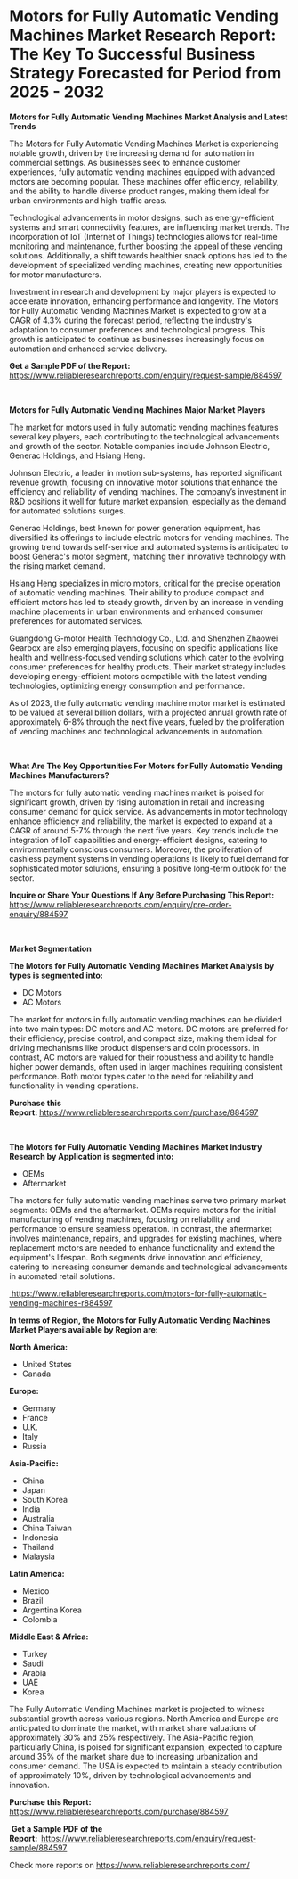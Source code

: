 <p><h1>Motors for Fully Automatic Vending Machines Market Research Report: The Key To Successful Business Strategy Forecasted for Period from 2025 - 2032</h1></p><p><strong>Motors for Fully Automatic Vending Machines Market Analysis and Latest Trends</strong></p>
<p><p>The Motors for Fully Automatic Vending Machines Market is experiencing notable growth, driven by the increasing demand for automation in commercial settings. As businesses seek to enhance customer experiences, fully automatic vending machines equipped with advanced motors are becoming popular. These machines offer efficiency, reliability, and the ability to handle diverse product ranges, making them ideal for urban environments and high-traffic areas.</p><p>Technological advancements in motor designs, such as energy-efficient systems and smart connectivity features, are influencing market trends. The incorporation of IoT (Internet of Things) technologies allows for real-time monitoring and maintenance, further boosting the appeal of these vending solutions. Additionally, a shift towards healthier snack options has led to the development of specialized vending machines, creating new opportunities for motor manufacturers.</p><p>Investment in research and development by major players is expected to accelerate innovation, enhancing performance and longevity. The Motors for Fully Automatic Vending Machines Market is expected to grow at a CAGR of 4.3% during the forecast period, reflecting the industry's adaptation to consumer preferences and technological progress. This growth is anticipated to continue as businesses increasingly focus on automation and enhanced service delivery.</p></p>
<p><strong>Get a Sample PDF of the Report:&nbsp;</strong> <a href="https://www.reliableresearchreports.com/enquiry/request-sample/884597?utm_campaign=2793&utm_medium=2&utm_source=Github&utm_content=ia&utm_term=28022025&utm_id=motors-for-fully-automatic-vending-machines">https://www.reliableresearchreports.com/enquiry/request-sample/884597</a></p>
<p>&nbsp;</p>
<p><strong>Motors for Fully Automatic Vending Machines Major Market Players</strong></p>
<p><p>The market for motors used in fully automatic vending machines features several key players, each contributing to the technological advancements and growth of the sector. Notable companies include Johnson Electric, Generac Holdings, and Hsiang Heng.</p><p>Johnson Electric, a leader in motion sub-systems, has reported significant revenue growth, focusing on innovative motor solutions that enhance the efficiency and reliability of vending machines. The company’s investment in R&D positions it well for future market expansion, especially as the demand for automated solutions surges.</p><p>Generac Holdings, best known for power generation equipment, has diversified its offerings to include electric motors for vending machines. The growing trend towards self-service and automated systems is anticipated to boost Generac's motor segment, matching their innovative technology with the rising market demand.</p><p>Hsiang Heng specializes in micro motors, critical for the precise operation of automatic vending machines. Their ability to produce compact and efficient motors has led to steady growth, driven by an increase in vending machine placements in urban environments and enhanced consumer preferences for automated services.</p><p>Guangdong G-motor Health Technology Co., Ltd. and Shenzhen Zhaowei Gearbox are also emerging players, focusing on specific applications like health and wellness-focused vending solutions which cater to the evolving consumer preferences for healthy products. Their market strategy includes developing energy-efficient motors compatible with the latest vending technologies, optimizing energy consumption and performance.</p><p>As of 2023, the fully automatic vending machine motor market is estimated to be valued at several billion dollars, with a projected annual growth rate of approximately 6-8% through the next five years, fueled by the proliferation of vending machines and technological advancements in automation.</p></p>
<p>&nbsp;</p>
<p><strong>What Are The Key Opportunities For Motors for Fully Automatic Vending Machines Manufacturers?</strong></p>
<p><p>The motors for fully automatic vending machines market is poised for significant growth, driven by rising automation in retail and increasing consumer demand for quick service. As advancements in motor technology enhance efficiency and reliability, the market is expected to expand at a CAGR of around 5-7% through the next five years. Key trends include the integration of IoT capabilities and energy-efficient designs, catering to environmentally conscious consumers. Moreover, the proliferation of cashless payment systems in vending operations is likely to fuel demand for sophisticated motor solutions, ensuring a positive long-term outlook for the sector.</p></p>
<p><strong>Inquire or Share Your Questions If Any Before Purchasing This Report:</strong> <a href="https://www.reliableresearchreports.com/enquiry/pre-order-enquiry/884597?utm_campaign=2793&utm_medium=2&utm_source=Github&utm_content=ia&utm_term=28022025&utm_id=motors-for-fully-automatic-vending-machines">https://www.reliableresearchreports.com/enquiry/pre-order-enquiry/884597</a></p>
<p>&nbsp;</p>
<p><strong>Market Segmentation</strong></p>
<p><strong>The Motors for Fully Automatic Vending Machines Market Analysis by types is segmented into:</strong></p>
<p><ul><li>DC Motors</li><li>AC Motors</li></ul></p>
<p><p>The market for motors in fully automatic vending machines can be divided into two main types: DC motors and AC motors. DC motors are preferred for their efficiency, precise control, and compact size, making them ideal for driving mechanisms like product dispensers and coin processors. In contrast, AC motors are valued for their robustness and ability to handle higher power demands, often used in larger machines requiring consistent performance. Both motor types cater to the need for reliability and functionality in vending operations.</p></p>
<p><strong>Purchase this Report:&nbsp;</strong><a href="https://www.reliableresearchreports.com/purchase/884597?utm_campaign=2793&utm_medium=2&utm_source=Github&utm_content=ia&utm_term=28022025&utm_id=motors-for-fully-automatic-vending-machines">https://www.reliableresearchreports.com/purchase/884597</a></p>
<p>&nbsp;</p>
<p><strong>The Motors for Fully Automatic Vending Machines Market Industry Research by Application is segmented into:</strong></p>
<p><ul><li>OEMs</li><li>Aftermarket</li></ul></p>
<p><p>The motors for fully automatic vending machines serve two primary market segments: OEMs and the aftermarket. OEMs require motors for the initial manufacturing of vending machines, focusing on reliability and performance to ensure seamless operation. In contrast, the aftermarket involves maintenance, repairs, and upgrades for existing machines, where replacement motors are needed to enhance functionality and extend the equipment's lifespan. Both segments drive innovation and efficiency, catering to increasing consumer demands and technological advancements in automated retail solutions.</p></p>
<p><a href="https://www.reliableresearchreports.com/motors-for-fully-automatic-vending-machines-r884597?utm_campaign=2793&utm_medium=2&utm_source=Github&utm_content=ia&utm_term=28022025&utm_id=motors-for-fully-automatic-vending-machines">&nbsp;https://www.reliableresearchreports.com/motors-for-fully-automatic-vending-machines-r884597</a></p>
<p><strong>In terms of Region, the Motors for Fully Automatic Vending Machines Market Players available by Region are:</strong></p>
<p>
    <p> <strong> North America: </strong>
        <ul>
            <li>United States</li>
            <li>Canada</li>
        </ul>
        </p> 
    <p> <strong> Europe: </strong>
        <ul>
            <li>Germany</li>
            <li>France</li>
            <li>U.K.</li>
            <li>Italy</li>
            <li>Russia</li>
        </ul>
        </p> 
    <p> <strong> Asia-Pacific: </strong>
        <ul>
            <li>China</li>
            <li>Japan</li>
            <li>South Korea</li>
            <li>India</li>
            <li>Australia</li>
            <li>China Taiwan</li>
            <li>Indonesia</li>
            <li>Thailand</li>
            <li>Malaysia</li>
        </ul>
        </p> 
    <p> <strong> Latin America: </strong>
        <ul>
            <li>Mexico</li>
            <li>Brazil</li>
            <li>Argentina Korea</li>
            <li>Colombia</li>
        </ul>
        </p> 
    <p> <strong> Middle East & Africa: </strong>
        <ul>
            <li>Turkey</li>
            <li>Saudi</li>
            <li>Arabia</li>
            <li>UAE</li>
            <li>Korea</li>
        </ul>
    </p>
    </p>
<p><p>The Fully Automatic Vending Machines market is projected to witness substantial growth across various regions. North America and Europe are anticipated to dominate the market, with market share valuations of approximately 30% and 25% respectively. The Asia-Pacific region, particularly China, is poised for significant expansion, expected to capture around 35% of the market share due to increasing urbanization and consumer demand. The USA is expected to maintain a steady contribution of approximately 10%, driven by technological advancements and innovation.</p></p>
<p><strong>Purchase this Report: </strong><a href="https://www.reliableresearchreports.com/purchase/884597?utm_campaign=2793&utm_medium=2&utm_source=Github&utm_content=ia&utm_term=28022025&utm_id=motors-for-fully-automatic-vending-machines">https://www.reliableresearchreports.com/purchase/884597</a></p>
<p>&nbsp;<strong>Get a Sample PDF of the Report:&nbsp;&nbsp;</strong><a href="https://www.reliableresearchreports.com/enquiry/request-sample/884597?utm_campaign=2793&utm_medium=2&utm_source=Github&utm_content=ia&utm_term=28022025&utm_id=motors-for-fully-automatic-vending-machines">https://www.reliableresearchreports.com/enquiry/request-sample/884597</a></p>
<p><strong></strong></p>
<p>Check more reports on <a href="https://www.reliableresearchreports.com/?utm_campaign=2793&utm_medium=2&utm_source=Github&utm_content=ia&utm_term=28022025&utm_id=motors-for-fully-automatic-vending-machines">https://www.reliableresearchreports.com/</a></p>
